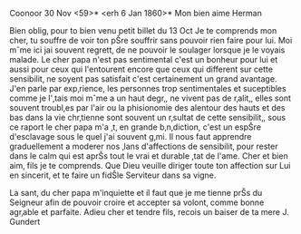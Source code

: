  Coonoor 30 Nov <59>*
 <erh 6 Jan 1860>*
Mon bien aime Herman

Bien oblig‚ pour to bien venu petit billet du 13 Oct Je te comprends mon cher, tu souffre de voir ton pŠre souffrir sans pouvoir rien faire pour lui. Moi mˆme ici jai souvent regrett‚ de ne pouvoir le soulager lorsque je le voyais malade. Le cher papa n'est pas sentimental c'est un bonheur pour lui et aussi pour ceux qui l'entourent encore que ceux qui different sur cette sensibilit‚ ne soyent pas satisfait c'est certainement un grand avantage. J'en parle par exp‚rience, les personnes trop sentimentales et suceptibles comme je l'‚tais moi mˆme a un haut degr‚, ne vivent pas de r‚alit‚, elles sont souvent troubl‚es par l'air ou la phisionomie des alentour des hauts et des bas dans la vie chr‚tienne sont souvent un r‚sultat de cette sensibilit‚, sous ce raport le cher papa m'a ‚t‚ en grande b‚n‚diction, c'est un espŠre d'esclavage sous le quel j'ai souvent g‚mi. Il nous faut apprendre graduellement a moderer nos ‚lans d'affections de sensibilit‚ pour rester dans le calm qui est aprŠs tout le vrai et durable ‚tat de l'ame. Cher et bien aim‚ fils je te comprends. Que Dieu veuille diriger toute ton affection sur Lui en sincerit‚ et te faire un fidŠle Serviteur dans sa vigne.

La sant‚ du cher papa m'inquiette et il faut que je me tienne prŠs du Seigneur afin de pouvoir croire et accepter sa volont‚ comme bonne agr‚able et parfaite. Adieu cher et tendre fils, recois un baiser de ta mere  J. Gundert
